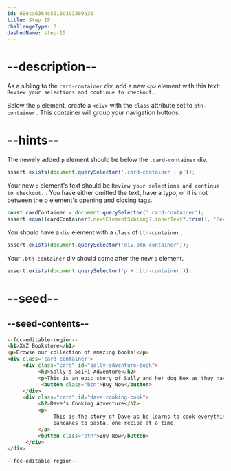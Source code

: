 ```yaml
---
id: 68eca6364c5616d393389a30
title: Step 15
challengeType: 0
dashedName: step-15
---
```


# --description--

As a sibling to the `card-container` div, add a new `<p>` element with this text:
`Review your selections and continue to checkout.`

Below the `p` element, create a `<div>` with the `class` attribute set to `btn-container` . This container will group your navigation buttons.

# --hints--

The newely added `p` element should be below the `.card-container` div.

```js
assert.exists(document.querySelector('.card-container + p'));
```

Your new `p` element's text should be `Review your selections and continue to checkout.`  . You have either omitted the text, have a typo, or it is not between the p element's opening and closing tags.

```js
const cardContainer = document.querySelector('.card-container');
assert.equal(cardContainer?.nextElementSibling?.innerText?.trim(), 'Review your selections and continue to checkout.');
```

You should have a `div` element with a `class` of `btn-container` .

```js
assert.exists(document.querySelector('div.btn-container'));
```

Your `.btn-container` div should come after the new `p` element.

```js
assert.exists(document.querySelector('p + .btn-container'));
```

# --seed--

## --seed-contents--

```html
--fcc-editable-region--
<h1>XYZ Bookstore</h1>
<p>Browse our collection of amazing books!</p>
<div class='card-container'>
     <div class="card" id="sally-adventure-book">
          <h2>Sally's SciFi Adventure</h2>
          <p>This is an epic story of Sally and her dog Rex as they navigate through other worlds.</p>
           <button class="btn">Buy Now</button>
     </div>
     <div class="card" id="dave-cooking-book">
          <h2>Dave's Cooking Adventure</h2>
          <p>
               This is the story of Dave as he learns to cook everything from
               pancakes to pasta, one recipe at a time.
          </p>
          <button class="btn">Buy Now</button>
      </div>
</div>

--fcc-editable-region--
```
